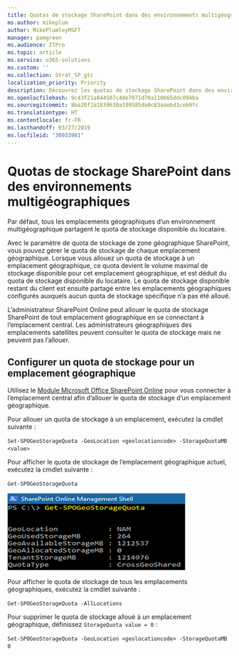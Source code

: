 ```yaml
---
title: Quotas de stockage SharePoint dans des environnements multigéographiques
ms.author: mikeplum
author: MikePlumleyMSFT
manager: pamgreen
ms.audience: ITPro
ms.topic: article
ms.service: o365-solutions
ms.custom: ''
ms.collection: Strat_SP_gtc
localization_priority: Priority
description: Découvrez les quotas de stockage SharePoint dans des environnements multigéographiques.
ms.openlocfilehash: 9c43f21a844507c4de7971d70a110665ddc094ba
ms.sourcegitcommit: 8ba20f1b1839630a199585da0c83aaebd1ceb9fc
ms.translationtype: HT
ms.contentlocale: fr-FR
ms.lasthandoff: 03/27/2019
ms.locfileid: "30933981"
---
```

# <a name="sharepoint-storage-quotas-in-multi-geo-environments"></a>Quotas de stockage SharePoint dans des environnements multigéographiques

Par défaut, tous les emplacements géographiques d’un environnement multigéographique partagent le quota de stockage disponible du locataire.

Avec le paramètre de quota de stockage de zone géographique SharePoint, vous pouvez gérer le quota de stockage de chaque emplacement géographique. Lorsque vous allouez un quota de stockage à un emplacement géographique, ce quota devient le volume maximal de stockage disponible pour cet emplacement géographique, et est déduit du quota de stockage disponible du locataire. Le quota de stockage disponible restant du client est ensuite partagé entre les emplacements géographiques configurés auxquels aucun quota de stockage spécifique n’a pas été alloué.

L’administrateur SharePoint Online peut allouer le quota de stockage SharePoint de tout emplacement géographique en se connectant à l’emplacement central. Les administrateurs géographiques des emplacements satellites peuvent consulter le quota de stockage mais ne peuvent pas l’allouer.

## <a name="configure-a-storage-quota-for-a-geo-location"></a>Configurer un quota de stockage pour un emplacement géographique

Utilisez le [Module Microsoft Office SharePoint Online](https://www.microsoft.com/en-us/download/details.aspx?id=35588 ) pour vous connecter à l’emplacement central afin d’allouer le quota de stockage d’un emplacement géographique. 

Pour allouer un quota de stockage à un emplacement, exécutez la cmdlet suivante :

`Set-SPOGeoStorageQuota -GeoLocation <geolocationcode> -StorageQuotaMB <value>`

Pour afficher le quota de stockage de l’emplacement géographique actuel, exécutez la cmdlet suivante :

`Get-SPOGeoStorageQuota`

![Capture d’écran d’une fenêtre de PowerShell affichant la cmdlet Get-SPOGeoStorageQuota](media/multi-geo-storage-quota.png)

Pour afficher le quota de stockage de tous les emplacements géographiques, exécutez la cmdlet suivante :

`Get-SPOGeoStorageQuota -AllLocations`

Pour supprimer le quota de stockage alloué à un emplacement géographique, définissez `StorageQuota value = 0` :

`Set-SPOGeoStorageQuota -GeoLocation <geolocationcode> -StorageQuotaMB 0`
